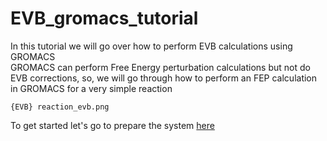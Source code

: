 # EVB_gromacs_tutorial

In this tutorial we will go over how to perform EVB calculations using GROMACS <br/>
GROMACS can perform Free Energy perturbation calculations but not do EVB corrections, so, we will go through how to perform an FEP calculation in GROMACS for a very simple reaction 
```
{EVB} reaction_evb.png
```
To get started let's go to prepare the system [here](Preparing.ipynb)

